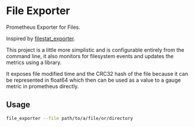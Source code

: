 # File Exporter

Prometheus Exporter for Files.

Inspired by [filestat_exporter](https://github.com/michael-doubez/filestat_exporter).

This project is a little more simplistic and is configurable entirely from the command line, it also monitors for filesystem events and updates the metrics using a library.

It exposes file modified time and the CRC32 hash of the file because it can be represented in float64 which then can be used as a value to a gauge metric in prometheus directly.

## Usage

```bash
file_exporter --file path/to/a/file/or/directory
```
